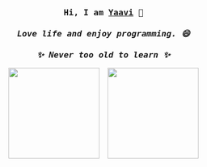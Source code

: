 <h3 align="center">
    <samp>
      Hi, I am <a target="_blank" href="https://yaavi.me"><ins>Yaavi</ins></a> 👋
    </samp>
</h3>

<h3 align="center">
  <i>
    <samp>
      Love life and enjoy programming. 😄
    </samp>
  </i>
</h3>

<h3 align="center">
  <i>
    <samp>
      ✨ Never too old to learn ✨
    </samp>
  </i>
</h3>

<p align="center">
    <img height=180 align="center" src="https://github-readme-stats.vercel.app/api?username=vsme&theme=github_dark_dimmed" />
    &nbsp;&nbsp;
    <img height=180 align="center" src="https://github-readme-stats.vercel.app/api/top-langs?username=vsme&layout=compact&langs_count=8&card_width=320&theme=github_dark_dimmed" />
</p>

<!--
**vsme/vsme** is a ✨ _special_ ✨ repository because its `README.md` (this file) appears on your GitHub profile.

Here are some ideas to get you started:

- 🔭 I’m currently working on ...
- 🌱 I’m currently learning ...
- 👯 I’m looking to collaborate on ...
- 🤔 I’m looking for help with ...
- 💬 Ask me about ...
- 📫 How to reach me: ...
- 😄 Pronouns: ...
- ⚡ Fun fact: ...
-->
